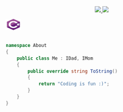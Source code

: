 <div align="center">
  <a href="https://github.com/voidotexe">
  <img height="180em" src="https://github-readme-stats.vercel.app/api?username=voidotexe&show_icons=true&theme=tokyonight"/>
  <img height="180em" src="https://github-readme-stats.vercel.app/api/top-langs/?username=voidotexe&theme=tokyonight"/>
</div>

<img align="center" alt="Rafa-Csharp" height="30" width="40" src="https://raw.githubusercontent.com/devicons/devicon/master/icons/csharp/csharp-original.svg"></img>
<br/><br/>
```csharp
namespace About
{
    public class Me : IDad, IMom
    {
        public override string ToString()
        {
            return "Coding is fun :)";
        }
    }
}
```
